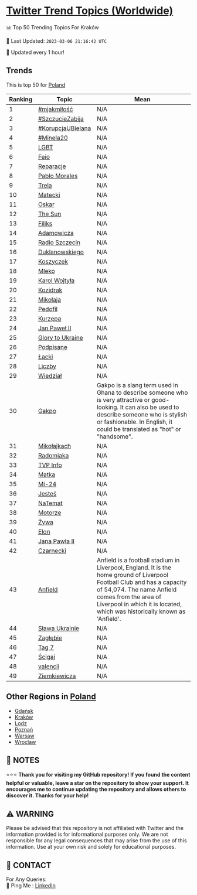 [Twitter Trend Topics (Worldwide)](https://github.com/ErcinDedeoglu/Twitter-Trend-Topics)
==========


📊 Top 50 Trending Topics For Kraków

📆 Last Updated: `2023-03-06 21:16:42 UTC`

🔧 Updated every 1 hour!


## Trends

This is top 50 for [Poland](</Poland>)

| Ranking | Topic | Mean |
| ------- | ------------ | ------------ |
| 1 | [#mjakmiłość](http://twitter.com/search?q=%23mjakmi%c5%82o%c5%9b%c4%87) | N/A |
| 2 | [#SzczucieZabija](http://twitter.com/search?q=%23SzczucieZabija) | N/A |
| 3 | [#KorupcjaUBielana](http://twitter.com/search?q=%23KorupcjaUBielana) | N/A |
| 4 | [#Minela20](http://twitter.com/search?q=%23Minela20) | N/A |
| 5 | [LGBT](http://twitter.com/search?q=LGBT) | N/A |
| 6 | [Feio](http://twitter.com/search?q=Feio) | N/A |
| 7 | [Reparacje](http://twitter.com/search?q=Reparacje) | N/A |
| 8 | [Pablo Morales](http://twitter.com/search?q=Pablo+Morales) | N/A |
| 9 | [Trela](http://twitter.com/search?q=Trela) | N/A |
| 10 | [Matecki](http://twitter.com/search?q=Matecki) | N/A |
| 11 | [Oskar](http://twitter.com/search?q=Oskar) | N/A |
| 12 | [The Sun](http://twitter.com/search?q=The+Sun) | N/A |
| 13 | [Filiks](http://twitter.com/search?q=Filiks) | N/A |
| 14 | [Adamowicza](http://twitter.com/search?q=Adamowicza) | N/A |
| 15 | [Radio Szczecin](http://twitter.com/search?q=Radio+Szczecin) | N/A |
| 16 | [Duklanowskiego](http://twitter.com/search?q=Duklanowskiego) | N/A |
| 17 | [Koszyczek](http://twitter.com/search?q=Koszyczek) | N/A |
| 18 | [Mleko](http://twitter.com/search?q=Mleko) | N/A |
| 19 | [Karol Wojtyła](http://twitter.com/search?q=Karol+Wojty%c5%82a) | N/A |
| 20 | [Kozidrak](http://twitter.com/search?q=Kozidrak) | N/A |
| 21 | [Mikołaja](http://twitter.com/search?q=Miko%c5%82aja) | N/A |
| 22 | [Pedofil](http://twitter.com/search?q=Pedofil) | N/A |
| 23 | [Kurzępa](http://twitter.com/search?q=Kurz%c4%99pa) | N/A |
| 24 | [Jan Paweł II](http://twitter.com/search?q=Jan+Pawe%c5%82+II) | N/A |
| 25 | [Glory to Ukraine](http://twitter.com/search?q=Glory+to+Ukraine) | N/A |
| 26 | [Podpisane](http://twitter.com/search?q=Podpisane) | N/A |
| 27 | [Łącki](http://twitter.com/search?q=%c5%81%c4%85cki) | N/A |
| 28 | [Liczby](http://twitter.com/search?q=Liczby) | N/A |
| 29 | [Wiedział](http://twitter.com/search?q=Wiedzia%c5%82) | N/A |
| 30 | [Gakpo](http://twitter.com/search?q=Gakpo) | Gakpo is a slang term used in Ghana to describe someone who is very attractive or good-looking. It can also be used to describe someone who is stylish or fashionable. In English, it could be translated as "hot" or "handsome". |
| 31 | [Mikołajkach](http://twitter.com/search?q=Miko%c5%82ajkach) | N/A |
| 32 | [Radomiaka](http://twitter.com/search?q=Radomiaka) | N/A |
| 33 | [TVP Info](http://twitter.com/search?q=TVP+Info) | N/A |
| 34 | [Matka](http://twitter.com/search?q=Matka) | N/A |
| 35 | [Mi-24](http://twitter.com/search?q=Mi-24) | N/A |
| 36 | [Jesteś](http://twitter.com/search?q=Jeste%c5%9b) | N/A |
| 37 | [NaTemat](http://twitter.com/search?q=NaTemat) | N/A |
| 38 | [Motorze](http://twitter.com/search?q=Motorze) | N/A |
| 39 | [Żywa](http://twitter.com/search?q=%c5%bbywa) | N/A |
| 40 | [Elon](http://twitter.com/search?q=Elon) | N/A |
| 41 | [Jana Pawła II](http://twitter.com/search?q=Jana+Paw%c5%82a+II) | N/A |
| 42 | [Czarnecki](http://twitter.com/search?q=Czarnecki) | N/A |
| 43 | [Anfield](http://twitter.com/search?q=Anfield) | Anfield is a football stadium in Liverpool, England. It is the home ground of Liverpool Football Club and has a capacity of 54,074. The name Anfield comes from the area of Liverpool in which it is located, which was historically known as 'Anfield'. |
| 44 | [Sława Ukrainie](http://twitter.com/search?q=S%c5%82awa+Ukrainie) | N/A |
| 45 | [Zagłębie](http://twitter.com/search?q=Zag%c5%82%c4%99bie) | N/A |
| 46 | [Tag 7](http://twitter.com/search?q=Tag+7) | N/A |
| 47 | [Ścigaj](http://twitter.com/search?q=%c5%9acigaj) | N/A |
| 48 | [valencii](http://twitter.com/search?q=valencii) | N/A |
| 49 | [Ziemkiewicza](http://twitter.com/search?q=Ziemkiewicza) | N/A |



## Other Regions in [Poland](</Poland>)

* [Gdańsk](</Poland/Gdańsk.md>)
* [Kraków](</Poland/Kraków.md>)
* [Lodz](</Poland/Lodz.md>)
* [Poznań](</Poland/Poznań.md>)
* [Warsaw](</Poland/Warsaw.md>)
* [Wroclaw](</Poland/Wroclaw.md>)



## 📝 NOTES

⭐⭐⭐ **Thank you for visiting my GitHub repository! If you found the content helpful or valuable, leave a star on the repository to show your support. It encourages me to continue updating the repository and allows others to discover it. Thanks for your help!**


## ⚠️ WARNING

Please be advised that this repository is not affiliated with Twitter and the information provided is for informational purposes only. We are not responsible for any legal consequences that may arise from the use of this information. Use at your own risk and solely for educational purposes.


## 📨 CONTACT

 For Any Queries:  
            🏓 Ping Me : [LinkedIn](https://www.linkedin.com/in/ercindedeoglu/)
